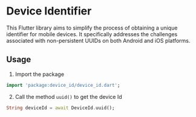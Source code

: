 # Device Identifier

This Flutter library aims to simplify the process of obtaining a unique identifier for mobile devices. It specifically addresses the challenges associated with non-persistent UUIDs on both Android and iOS platforms.
## Usage

1. Import the package
```dart
import 'package:device_id/device_id.dart';
```

2. Call the method `uuid()` to get the device Id
```dart
String deviceId = await DeviceId.uuid();
```